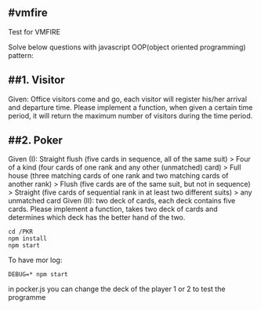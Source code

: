 #vmfire
---


Test for VMFIRE

Solve below questions with javascript OOP(object oriented programming) pattern:

##1. Visitor
---
Given: Office visitors come and go, each visitor will register his/her arrival and departure time. Please implement a function, when given a certain time period, it will return the maximum number of visitors during the time period.



##2. Poker
---
Given (I): Straight flush (five cards in sequence, all of the same suit) > Four of a kind (four cards of one rank and any other (unmatched) card) > Full house (three matching cards of one rank and two matching cards of another rank) > Flush (five cards are of the same suit, but not in sequence) > Straight (five cards of sequential rank in at least two different suits) > any unmatched card
Given (II): two deck of cards, each deck contains five cards.
Please implement a function, takes two deck of cards and determines which deck has the better hand of the two.

```
cd /PKR
npm install
npm start
```

To have mor log:
```
DEBUG=* npm start
```

in pocker.js you can change the deck of the player 1 or 2 to test the programme
